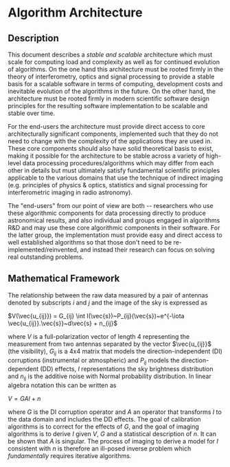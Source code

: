 # Algorithm Architecture

## Description

This document describes a _stable and scalable_ architecture which
must scale for computing load and complexity as well as for continued
evolution of algorithms.  On the one hand this architecture must be
rooted firmly in the theory of interferometry, optics and signal
processing to provide a stable basis for a scalable software in terms
of computing, development costs and inevitable evolution of the
algorithms in the future.  On the other hand, the architecture must be
rooted firmly in modern scientific software design principles for the
resulting software implementation to be scalable and stable over time.

For the end-users the architecture must provide direct access to core
architecturally significant components, implemented such that they do
not need to change with the complexity of the applications they are
used in.  These core components should also have solid theoretical
basis to exist, making it possible for the architecture to be stable
across a variety of high-level data processing procedures/algorithms
which may differ from each other in details but must ultimately
satisfy fundamental scientific principles applicable to the various
domains that use the technique of indirect imaging (e.g. principles of
physics & optics, statistics and signal processing for interferometric
imaging in radio astronomy).

The "end-users" from our point of view are both -- researchers who use
these algorithmic components for data processing directly to produce
astronomical results, and also individual and groups engaged in
algorithms R&D and may use these core algorithmic components in their
software.  For the latter group, the implementation must provide easy
and direct access to well established algorithms so that those don't
need to be re-implemented/reinvented, and instead their research can
focus on solving real outstanding problems.

## Mathematical Framework

The relationship between the raw data measured by a pair of antennas
denoted by subscripts $i$ and $j$ and the image of the sky is
expressed as

$V(\vec{u_{ij}}) = G_{ij} \int I(\vec{s})~P_{ij}(\vec{s})~e^{-\iota \vec{u_{ij}}.\vec{s}}~d\vec{s} + n_{ij}$

where $V$ is a full-polarization vector of length 4 representing the
measurement from two antennas separated by the vector $\vec{u_{ij}}$
(the visibility), $G_{ij}$ is a 4x4 matrix that models the
direction-independent (DI) corruptions (instrumental or atmospheric) and
$P_{ij}$ models the direction-dependent (DD) effects, $I$ representations
the sky brightness distribution and $n_{ij}$ is the additive noise
with Normal probability distribution.  In linear algebra notation this
can be written as

$V = G A I + n$

where $G$ is the DI corruption operator and $A$ an operator that
transforms $I$ to the data domain and includes the DD effects.  The
goal of calibration algorithms is to correct for the effects of $G$,
and the goal of imaging algorithms is to derive $I$ given $V$, $G$ and
a statistical description of $n$.  It can be shown that $A$ is
singular.  The process of imaging to derive a model for $I$ consistent
with $n$ is therefore an ill-posed inverse problem which
_fundamentally_ requires iterative algorithms.
